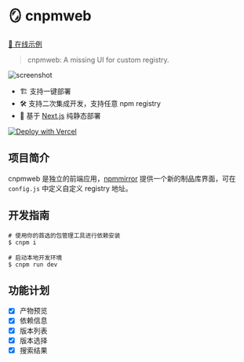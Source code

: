 # 🪞 cnpmweb

[🚀 在线示例](https://cnpmweb.vercel.app/)

> cnpmweb: A missing UI for custom registry.

![screenshot](https://github.com/cnpm/cnpmweb/blob/main/snap.png)

* 🏗️ 支持一键部署
* 🛠️ 支持二次集成开发，支持任意 npm registry
* 🚀 基于 [Next.js](https://nextjs.org/docs/app/building-your-application/data-fetching) 纯静态部署

[![Deploy with Vercel](https://vercel.com/button)](https://vercel.com/new/clone?repository-url=https://github.com/cnpm/cnpmweb)

## 项目简介

cnpmweb 是独立的前端应用，[npmmirror](https://npmmirror.com) 提供一个新的制品库界面，可在 `config.js` 中定义自定义 registry 地址。

## 开发指南

```shell
# 使用你的首选的包管理工具进行依赖安装
$ cnpm i

# 启动本地开发环境
$ cnpm run dev

```

## 功能计划

- [x] 产物预览
- [x] 依赖信息
- [x] 版本列表
- [x] 版本选择
- [x] 搜索结果
